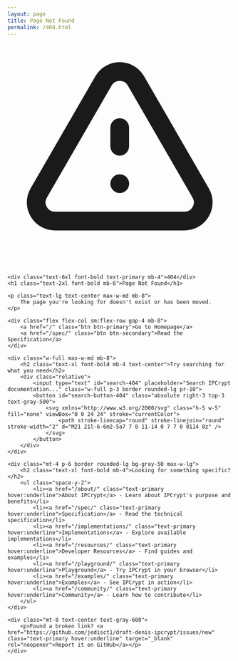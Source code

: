```yaml
---
layout: page
title: Page Not Found
permalink: /404.html
---
```


<div class="flex flex-col items-center justify-center py-12">
    <div class="flex items-center justify-center w-24 h-24 bg-red-100 rounded-full mb-6">
        <svg xmlns="http://www.w3.org/2000/svg" class="h-12 w-12 text-red-500" fill="none" viewBox="0 0 24 24" stroke="currentColor">
            <path stroke-linecap="round" stroke-linejoin="round" stroke-width="2" d="M12 9v2m0 4h.01m-6.938 4h13.856c1.54 0 2.502-1.667 1.732-3L13.732 4c-.77-1.333-2.694-1.333-3.464 0L3.34 16c-.77 1.333.192 3 1.732 3z" />
        </svg>
    </div>
    
    <div class="text-6xl font-bold text-primary mb-4">404</div>
    <h1 class="text-2xl font-bold mb-6">Page Not Found</h1>
    
    <p class="text-lg text-center max-w-md mb-8">
        The page you're looking for doesn't exist or has been moved.
    </p>
    
    <div class="flex flex-col sm:flex-row gap-4 mb-8">
        <a href="/" class="btn btn-primary">Go to Homepage</a>
        <a href="/spec/" class="btn btn-secondary">Read the Specification</a>
    </div>
    
    <div class="w-full max-w-md mb-8">
        <h2 class="text-xl font-bold mb-4 text-center">Try searching for what you need</h2>
        <div class="relative">
            <input type="text" id="search-404" placeholder="Search IPCrypt documentation..." class="w-full p-3 border rounded-lg pr-10">
            <button id="search-button-404" class="absolute right-3 top-3 text-gray-500">
                <svg xmlns="http://www.w3.org/2000/svg" class="h-5 w-5" fill="none" viewBox="0 0 24 24" stroke="currentColor">
                    <path stroke-linecap="round" stroke-linejoin="round" stroke-width="2" d="M21 21l-6-6m2-5a7 7 0 11-14 0 7 7 0 0114 0z" />
                </svg>
            </button>
        </div>
    </div>
    
    <div class="mt-4 p-6 border rounded-lg bg-gray-50 max-w-lg">
        <h2 class="text-xl font-bold mb-4">Looking for something specific?</h2>
        <ul class="space-y-2">
            <li><a href="/about/" class="text-primary hover:underline">About IPCrypt</a> - Learn about IPCrypt's purpose and benefits</li>
            <li><a href="/spec/" class="text-primary hover:underline">Specification</a> - Read the technical specification</li>
            <li><a href="/implementations/" class="text-primary hover:underline">Implementations</a> - Explore available implementations</li>
            <li><a href="/resources/" class="text-primary hover:underline">Developer Resources</a> - Find guides and examples</li>
            <li><a href="/playground/" class="text-primary hover:underline">Playground</a> - Try IPCrypt in your browser</li>
            <li><a href="/examples/" class="text-primary hover:underline">Examples</a> - See IPCrypt in action</li>
            <li><a href="/community/" class="text-primary hover:underline">Community</a> - Learn how to contribute</li>
        </ul>
    </div>
    
    <div class="mt-8 text-center text-gray-600">
        <p>Found a broken link? <a href="https://github.com/jedisct1/draft-denis-ipcrypt/issues/new" class="text-primary hover:underline" target="_blank" rel="noopener">Report it on GitHub</a></p>
    </div>
</div>

<script>
document.addEventListener('DOMContentLoaded', function() {
    const searchInput = document.getElementById('search-404');
    const searchButton = document.getElementById('search-button-404');
    
    function performSearch() {
        const query = searchInput.value.trim();
        if (query) {
            window.location.href = `https://github.com/jedisct1/draft-denis-ipcrypt/search?q=${encodeURIComponent(query)}`;
        }
    }
    
    searchButton.addEventListener('click', performSearch);
    searchInput.addEventListener('keypress', function(e) {
        if (e.key === 'Enter') {
            performSearch();
        }
    });
});
</script>